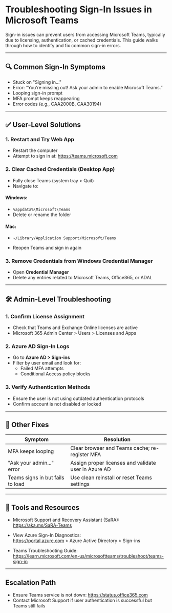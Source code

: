 # Troubleshooting Sign-In Issues in Microsoft Teams

Sign-in issues can prevent users from accessing Microsoft Teams, typically due to licensing, authentication, or cached credentials. This guide walks through how to identify and fix common sign-in errors.

---

## 🔍 Common Sign-In Symptoms

- Stuck on "Signing in..."
- Error: “You’re missing out! Ask your admin to enable Microsoft Teams.”
- Looping sign-in prompt
- MFA prompt keeps reappearing
- Error codes (e.g., CAA2000B, CAA30194)

---

## ✅ User-Level Solutions

### 1. Restart and Try Web App

- Restart the computer
- Attempt to sign in at: https://teams.microsoft.com

### 2. Clear Cached Credentials (Desktop App)

- Fully close Teams (system tray > Quit)
- Navigate to:

#### Windows:
- `%appdata%\Microsoft\Teams`
- Delete or rename the folder

#### Mac:
- `~/Library/Application Support/Microsoft/Teams`

- Reopen Teams and sign in again

### 3. Remove Credentials from Windows Credential Manager

- Open **Credential Manager**
- Delete any entries related to Microsoft Teams, Office365, or ADAL

---

## 🛠 Admin-Level Troubleshooting

### 1. Confirm License Assignment

- Check that Teams and Exchange Online licenses are active
- Microsoft 365 Admin Center > Users > Licenses and Apps

### 2. Azure AD Sign-In Logs

- Go to **Azure AD > Sign-ins**
- Filter by user email and look for:
  - Failed MFA attempts
  - Conditional Access policy blocks

### 3. Verify Authentication Methods

- Ensure the user is not using outdated authentication protocols
- Confirm account is not disabled or locked

---

## 🔄 Other Fixes

| Symptom | Resolution |
|---------|------------|
| MFA keeps looping | Clear browser and Teams cache; re-register MFA |
| "Ask your admin..." error | Assign proper licenses and validate user in Azure AD |
| Teams signs in but fails to load | Use clean reinstall or reset Teams settings |

---

## 🧪 Tools and Resources

- Microsoft Support and Recovery Assistant (SaRA):  
  https://aka.ms/SaRA-Teams

- View Azure Sign-In Diagnostics:  
  https://portal.azure.com > Azure Active Directory > Sign-ins

- Teams Troubleshooting Guide:  
  https://learn.microsoft.com/en-us/microsoftteams/troubleshoot/teams-sign-in

---

## Escalation Path

- Ensure Teams service is not down: https://status.office365.com
- Contact Microsoft Support if user authentication is successful but Teams still fails